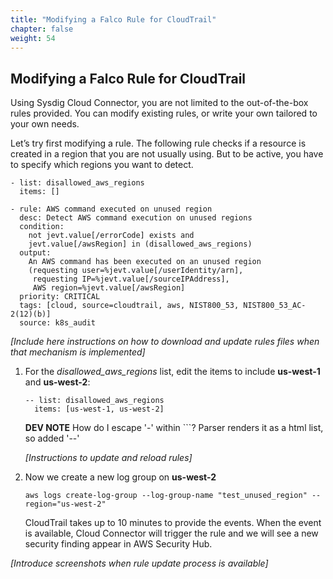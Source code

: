 ```yaml
---
title: "Modifying a Falco Rule for CloudTrail"
chapter: false
weight: 54
---
```


## Modifying a Falco Rule for CloudTrail

Using Sysdig Cloud Connector, you are not limited to the out-of-the-box rules provided. You can modify existing rules, or write your own tailored to your own needs.

Let’s try first modifying a rule. The following rule checks if a resource is created in a region that you are not usually using. But to be active, you have to specify which regions you want to detect.


```
- list: disallowed_aws_regions
  items: []

- rule: AWS command executed on unused region
  desc: Detect AWS command execution on unused regions
  condition:
    not jevt.value[/errorCode] exists and
    jevt.value[/awsRegion] in (disallowed_aws_regions)
  output:
    An AWS command has been executed on an unused region
    (requesting user=%jevt.value[/userIdentity/arn],
     requesting IP=%jevt.value[/sourceIPAddress],
     AWS region=%jevt.value[/awsRegion]
  priority: CRITICAL
  tags: [cloud, source=cloudtrail, aws, NIST800_53, NIST800_53_AC-2(12)(b)]
  source: k8s_audit
```


_[Include here instructions on how to download and update rules files when that mechanism is implemented]_

1. For the *disallowed_aws_regions* list, edit the items to include **us-west-1** and **us-west-2**:

    ```
    -- list: disallowed_aws_regions
      items: [us-west-1, us-west-2]
    ```

    **DEV NOTE** How do I escape '-' within ```? Parser renders it as a html list, so added '--'

    _[Instructions to update and reload rules]_

2. Now we create a new log group on **us-west-2**

    ```
    aws logs create-log-group --log-group-name "test_unused_region" --region="us-west-2"
    ```


    CloudTrail takes up to 10 minutes to provide the events. When the event is available, Cloud Connector will trigger the rule and we will see a new security finding appear in AWS Security Hub.

_[Introduce screenshots when rule update process is available]_
